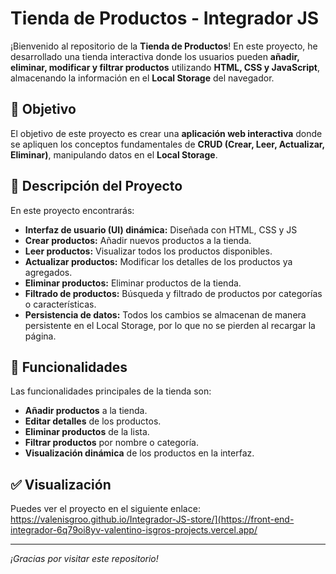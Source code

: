 # Tienda de Productos - Integrador JS

¡Bienvenido al repositorio de la **Tienda de Productos**! En este proyecto, he desarrollado una tienda interactiva donde los usuarios pueden **añadir, eliminar, modificar y filtrar productos** utilizando **HTML, CSS y JavaScript**, almacenando la información en el **Local Storage** del navegador.

## 📌 Objetivo

El objetivo de este proyecto es crear una **aplicación web interactiva** donde se apliquen los conceptos fundamentales de **CRUD (Crear, Leer, Actualizar, Eliminar)**, manipulando datos en el **Local Storage**.

## 📂 Descripción del Proyecto

En este proyecto encontrarás:

- **Interfaz de usuario (UI) dinámica:** Diseñada con HTML, CSS y JS
- **Crear productos:** Añadir nuevos productos a la tienda.
- **Leer productos:** Visualizar todos los productos disponibles.
- **Actualizar productos:** Modificar los detalles de los productos ya agregados.
- **Eliminar productos:** Eliminar productos de la tienda.
- **Filtrado de productos:** Búsqueda y filtrado de productos por categorías o características.
- **Persistencia de datos:** Todos los cambios se almacenan de manera persistente en el Local Storage, por lo que no se pierden al recargar la página.

## 📑 Funcionalidades

Las funcionalidades principales de la tienda son:

- **Añadir productos** a la tienda.
- **Editar detalles** de los productos.
- **Eliminar productos** de la lista.
- **Filtrar productos** por nombre o categoría.
- **Visualización dinámica** de los productos en la interfaz.

## ✅ Visualización

Puedes ver el proyecto en el siguiente enlace:  
https://valenisgroo.github.io/Integrador-JS-store/](https://front-end-integrador-6q79oi8yv-valentino-isgros-projects.vercel.app/

---

_¡Gracias por visitar este repositorio!_
